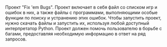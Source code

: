 Проект "Fix 'em Bugs".
Проект включает в себя файл со списком игр и ошибок в них, а также файлы с программами, выполняющими особые функции по поиску и устранению этих ошибок.
Чтобы запустить проект, нужно скачать файлы и запустить их, используя любой доступный интерпретатор Python.
Проект должен помочь пользователю в борьбе с багами, предоставляя необходимую информацию в ответ на ряд запросов.
